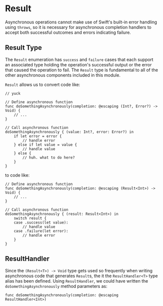 # Result

Asynchronous operations cannot make use of Swift's built-in error handling
using `throws`, so it is necessary for asynchronous completion handlers to
accept both successful outcomes and errors indicating failure. 


## Result Type

The `Result` enumeration has `success` and `failure` cases that each support an
associated type holding the operation's successful output or the error that
caused the operation to fail. The `Result` type is fundamental to all of the
other asynchronous components included in this module. 

`Result` allows us to convert code like: 

    // yuck
    
    // Define asynchronous function
    func doSomethingAsynchronously(completion: @escaping (Int?, Error?) -> Void) {
        // ...
    }
    
    // Call asynchronous function
    doSomethingAsynchronously { (value: Int?, error: Error?) in 
        if let error = error {
            // handle error
        } else if let value = value {
            // handle value
        } else {
            // huh. what to do here?
        }
    } 

to code like:
    
    // Define asynchronous function
    func doSomethingAsynchronously(completion: @escaping (Result<Int>) -> Void) {
        // ...
    }
    
    // Call asynchronous function
    doSomethingAsynchronously { (result: Result<Int>) in 
        switch result {
        case .success(let value):
            // handle value
        case .failure(let error):
            // handle error
        }
    } 

## ResultHandler

Since the `(Result<T>) -> Void` type gets used so frequently when writing 
asynchronous code that generates `Result`s, the it the `ResultHandler<T>` type 
alias has been defined. Using `ResultHandler`, we could have written the 
`doSomethingAsynchronously` method parameters as:

    func doSomethingAsynchronously(completion: @escaping ResultHandler<Int>)
